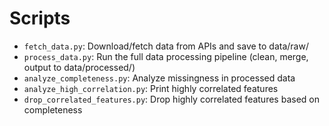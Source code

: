# Scripts

- `fetch_data.py`: Download/fetch data from APIs and save to data/raw/
- `process_data.py`: Run the full data processing pipeline (clean, merge, output to data/processed/)
- `analyze_completeness.py`: Analyze missingness in processed data
- `analyze_high_correlation.py`: Print highly correlated features
- `drop_correlated_features.py`: Drop highly correlated features based on completeness
